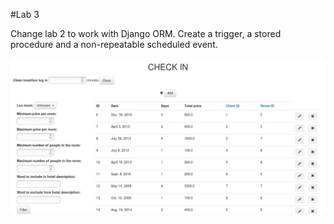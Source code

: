 #Lab 3

Change lab 2 to work with Django ORM. Create a trigger, a stored procedure and a non-repeatable scheduled event.

![GUI](https://github.com/kateGlebova/DB/blob/master/lab3/screenshot.png "GUI")

